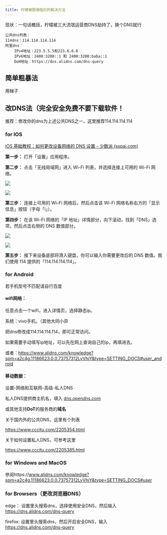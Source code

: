 ```yaml
---
title: 柠檬被围墙阻拦的解决方法
---
```


现状：一句话概括，柠檬被三大流氓运营商DNS劫持了，换个DNS就行

```
公共dns列表：
114dns：114.114.114.114
阿里dns：
    IPv4地址：223.5.5.5和223.6.6.6
    IPv6地址：2400:3200::1 和 2400:3200:baba::1
    DoH地址：https://dns.alidns.com/dns-query
```


## 简单粗暴法

用梯子


## 改DNS法（完全安全免费不要下载软件！

推荐：修改你的dns为上述公共DNS之一，这里推荐114.114.114.114

### for IOS

[iOS 基础教程：如何更改设备网络的 DNS 设置 - 少数派 (sspai.com)](https://sspai.com/post/26455#!)

**第一步：** 打开「设置」应用程序。

**第二步：** 点击「无线局域网」进入 Wi-Fi 列表，并选择连接上可用的 Wi-Fi 网络。

![](https://cdn.sspai.com/attachment/origin/2014/08/10/93235.png?imageView2/2/w/1120/q/90/interlace/1/ignore-error/1)

![](https://cdn.sspai.com/attachment/origin/2014/08/10/93234.png?imageView2/2/w/1120/q/90/interlace/1/ignore-error/1)

**第三步：** 连接上可用的 Wi-Fi 网络后，然后点击该 Wi-Fi 网络名称右方的「显示信息」按钮（字母「i」）。

**第四步：** 在该 Wi-Fi 网络的「IP 地址」详情部分，向下滚动，找到「DNS」选项，然后点击右侧的 DNS 数值部分。

![](https://cdn.sspai.com/attachment/origin/2014/08/10/93236.png?imageView2/2/w/1120/q/90/interlace/1/ignore-error/1)

![](https://cdn.sspai.com/attachment/origin/2014/08/10/93237.png?imageView2/2/w/1120/q/90/interlace/1/ignore-error/1)

**第五步：** 接下来设备底部将滑入键盘，你可以输入你需要更改后的 DNS 数值。我们使用 114 提供的「114.114.114.114」。


### for Android

若手机型号不匹配请自行百度

#### wifi网络：

任意点击一个wifi，进入详情页，选择静态ip。

系统：vivo手机。（其他大同小异

把dns修改成114.114.114.114，即可正常访问。

如果需要手动填写ip地址，可以先在网上查询自己的ip，再填进去。

或者：https://www.alidns.com/knowledge?spm=a2c4g.11186623.0.0.73757312LyVhjY&type=SETTING_DOCS#user_android


#### 移动数据：

设置-网络和互联网-高级-私人DNS

私人DNS提供商主机名，填入 [dns.opendns.com ](http://dns.opendns.com)

或其他支持**DoT**的服务商的**域名**

关于国内外的公共DNS，这里有个列表

[https://www.cccitu.com/2205354.html ](https://www.cccitu.com/2205354.html)

关于如何设置私人DNS，可参考这里

[https://www.cccitu.com/2205385.html ](https://www.cccitu.com/2205385.html)


### for Windows and MacOS

参阅https://www.alidns.com/knowledge?spm=a2c4g.11186623.0.0.73757312LyVhjY&type=SETTING_DOCS#user


### for Browsers（更改浏览器DNS）

edge：
设置里头搜索dns，选择使用安全DNS，然后输入 https://dns.alidns.com/dns-query

firefox:
设置里头搜索dns，然后开启安全DNS，输入 https://dns.alidns.com/dns-query
